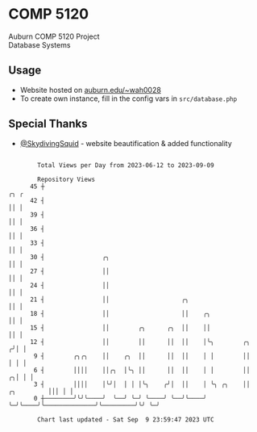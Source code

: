 # COMP 5120
Auburn COMP 5120 Project  
Database Systems

## Usage
- Website hosted on [auburn.edu/~wah0028](https://webhome.auburn.edu/~wah0028/)
- To create own instance, fill in the config vars in `src/database.php`

## Special Thanks
- [@SkydivingSquid](https://github.com/SkydivingSquid) - website beautification & added functionality

```

        Total Views per Day from 2023-06-12 to 2023-09-09

        Repository Views
      45 ┼                                                                                     ╭╮ ╭
      42 ┤                                                                                     ││ │
      39 ┤                                                                                     ││ │
      36 ┤                                                                                     ││ │
      33 ┤                                                                                     ││ │
      30 ┤                ╭╮                                                                   ││ │
      27 ┤                ││                                                                   ││ │
      24 ┤                ││                                                                   ││ │
      21 ┤                ││                    ╭╮                                             ││ │
      18 ┤                ││                    ││    ╭╮                                       ││ │
      15 ┤                ││        ╭╮      ╭╮  ││    ││                                       ││ │
      12 ┤                ││        ││      ││  ││    │╰╮        ╭╮                           ╭╯│ │
       9 ┤        ╭╮╭╮    ││    ╭╮  ││      ││  ││    │ │        ││                           │ │ │
       6 ┤        ││││    ││╭╮  │╰╮ ││      ││  ││    │ │        ││                         ╭╮│ │ │
       3 ┤        ││││    │╰╯│  │ │ │╰╮    ╭╯│  ││    │ ╰╮ ╭╮    ││              ╭╮         │││ │ │
       0 ┼────────╯╰╯╰────╯  ╰──╯ ╰─╯ ╰────╯ ╰──╯╰────╯  ╰─╯╰────╯╰──────────────╯╰─────────╯╰╯ ╰─╯

        Chart last updated - Sat Sep  9 23:59:47 2023 UTC
        
```
